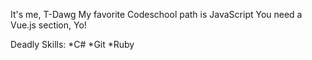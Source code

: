 It's me, T-Dawg
My favorite Codeschool path is JavaScript
You need a Vue.js section, Yo!

Deadly Skills:
*C#
*Git
*Ruby